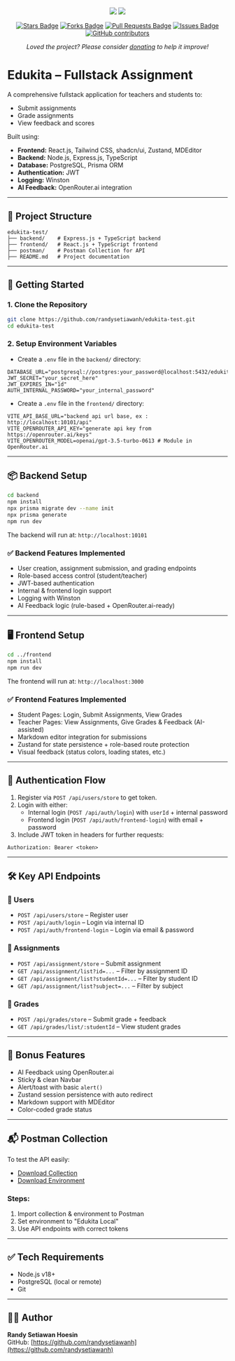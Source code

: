 #
<div align="center">
<a href="https://twitter.com/randysetiawn"><img src="https://img.shields.io/twitter/follow/randysetiawn.svg?style=social"/></a>
<a href="https://github.com/randysetiawanh"><img src="https://img.shields.io/github/followers/randysetiawanh?label=Follow%20randysetiawanh&style=social"/></a>
<br>

<a href="https://github.com/randysetiawanh/edukita-test/stargazers"><img src="https://img.shields.io/github/stars/randysetiawanh/edukita-test" alt="Stars Badge"/></a>
<a href="https://github.com/randysetiawanh/edukita-test/network/members"><img src="https://img.shields.io/github/forks/randysetiawanh/edukita-test" alt="Forks Badge"/></a>
<a href="https://github.com/randysetiawanh/edukita-test/pulls"><img src="https://img.shields.io/github/issues-pr/randysetiawanh/edukita-test" alt="Pull Requests Badge"/></a>
<a href="https://github.com/randysetiawanh/edukita-test/issues"><img src="https://img.shields.io/github/issues/randysetiawanh/edukita-test" alt="Issues Badge"/></a>
<a href="https://github.com/randysetiawanh/edukita-test/graphs/contributors"><img alt="GitHub contributors" src="https://img.shields.io/github/contributors/randysetiawanh/edukita-test?color=2b9348"></a>

<i>Loved the project? Please consider <a href="https://paypal.me/randysetiawanh">donating</a> to help it improve!</i>
#
</div>

# Edukita – Fullstack Assignment

A comprehensive fullstack application for teachers and students to:
- Submit assignments
- Grade assignments
- View feedback and scores

Built using:
- **Frontend:** React.js, Tailwind CSS, shadcn/ui, Zustand, MDEditor
- **Backend:** Node.js, Express.js, TypeScript
- **Database:** PostgreSQL, Prisma ORM
- **Authentication:** JWT
- **Logging:** Winston
- **AI Feedback:** OpenRouter.ai integration

---

## 📁 Project Structure

```
edukita-test/
├── backend/    # Express.js + TypeScript backend
├── frontend/   # React.js + TypeScript frontend
├── postman/    # Postman Collection for API
├── README.md   # Project documentation
```

---

## 🚀 Getting Started

### 1. Clone the Repository

```bash
git clone https://github.com/randysetiawanh/edukita-test.git
cd edukita-test
```

### 2. Setup Environment Variables

- Create a `.env` file in the `backend/` directory:

```env
DATABASE_URL="postgresql://postgres:your_password@localhost:5432/edukita_test"
JWT_SECRET="your_secret_here"
JWT_EXPIRES_IN="1d"
AUTH_INTERNAL_PASSWORD="your_internal_password"
```

- Create a `.env` file in the `frontend/` directory:

```env
VITE_API_BASE_URL="backend api url base, ex : http://localhost:10101/api"
VITE_OPENROUTER_API_KEY="generate api key from https://openrouter.ai/keys"
VITE_OPENROUTER_MODEL=openai/gpt-3.5-turbo-0613 # Module in OpenRouter.ai
```

---

## 📦 Backend Setup

```bash
cd backend
npm install
npx prisma migrate dev --name init
npx prisma generate
npm run dev
```

The backend will run at: `http://localhost:10101`

### ✅ Backend Features Implemented
- User creation, assignment submission, and grading endpoints
- Role-based access control (student/teacher)
- JWT-based authentication
- Internal & frontend login support
- Logging with Winston
- AI Feedback logic (rule-based + OpenRouter.ai-ready)

---

## 🖥️ Frontend Setup

```bash
cd ../frontend
npm install
npm run dev
```

The frontend will run at: `http://localhost:3000`

### ✅ Frontend Features Implemented
- Student Pages: Login, Submit Assignments, View Grades
- Teacher Pages: View Assignments, Give Grades & Feedback (AI-assisted)
- Markdown editor integration for submissions
- Zustand for state persistence + role-based route protection
- Visual feedback (status colors, loading states, etc.)

---

## 🔐 Authentication Flow

1. Register via `POST /api/users/store` to get token.
2. Login with either:
   - Internal login (`POST /api/auth/login`) with `userId` + internal password
   - Frontend login (`POST /api/auth/frontend-login`) with email + password
3. Include JWT token in headers for further requests:

```http
Authorization: Bearer <token>
```

---

## 🛠 Key API Endpoints

### 🧑 Users
- `POST /api/users/store` – Register user
- `POST /api/auth/login` – Login via internal ID
- `POST /api/auth/frontend-login` – Login via email & password

### 📝 Assignments
- `POST /api/assignment/store` – Submit assignment
- `GET /api/assignment/list?id=...` – Filter by assignment ID
- `GET /api/assignment/list?studentId=...` – Filter by student ID
- `GET /api/assignment/list?subject=...` – Filter by subject

### 🏁 Grades
- `POST /api/grades/store` – Submit grade + feedback
- `GET /api/grades/list/:studentId` – View student grades

---

## 🤖 Bonus Features
- AI Feedback using OpenRouter.ai
- Sticky & clean Navbar
- Alert/toast with basic `alert()`
- Zustand session persistence with auto redirect
- Markdown support with MDEditor
- Color-coded grade status

---

## 📬 Postman Collection

To test the API easily:
- [Download Collection](./postman/Edukita.postman_collection.json)
- [Download Environment](./postman/Edukita%20Local.postman_environment.json)

### Steps:
1. Import collection & environment to Postman
2. Set environment to "Edukita Local"
3. Use API endpoints with correct tokens

---

## ✅ Tech Requirements
- Node.js v18+
- PostgreSQL (local or remote)
- Git

---

## 👨‍💻 Author
**Randy Setiawan Hoesin**  
GitHub: [https://github.com/randysetiawanh](https://github.com/randysetiawanh)


